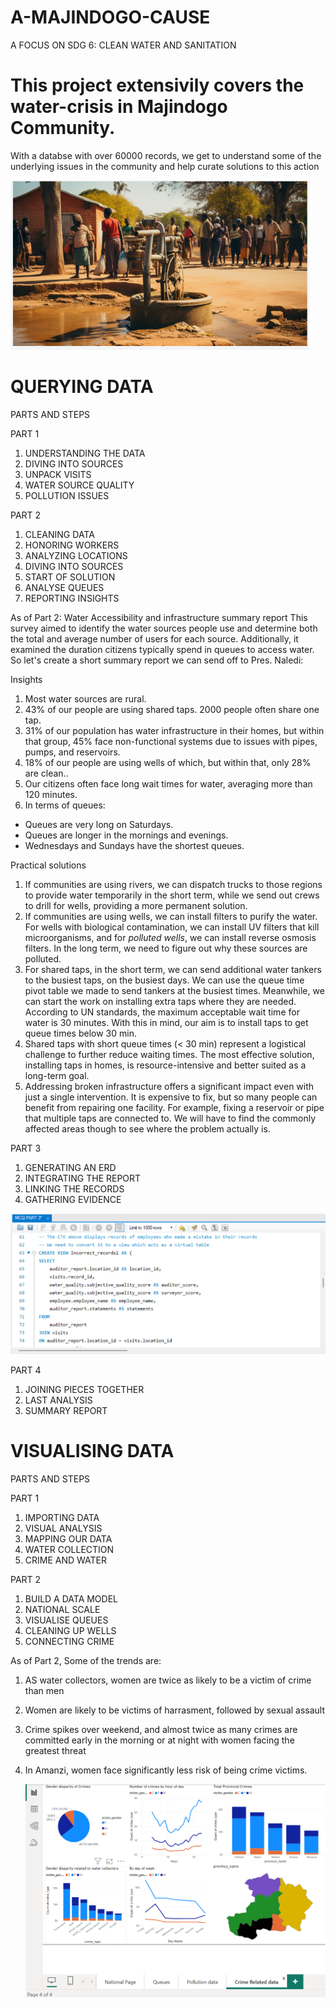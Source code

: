 # A-MAJINDOGO-CAUSE
A FOCUS ON SDG 6: CLEAN WATER AND SANITATION 

# This project extensivily covers the water-crisis in Majindogo Community.
With a databse with over 60000 records, we get to understand some of the underlying issues in the community and help curate solutions to this action

![water crisis](Screenshots/water_crisis.png)

# QUERYING DATA

PARTS AND STEPS


PART 1
1. UNDERSTANDING THE DATA
2. DIVING INTO SOURCES
3. UNPACK VISITS
4. WATER SOURCE QUALITY
5. POLLUTION ISSUES


PART 2
1. CLEANING DATA
2. HONORING WORKERS
3. ANALYZING LOCATIONS
4. DIVING INTO SOURCES
5. START OF SOLUTION
6. ANALYSE QUEUES
7. REPORTING INSIGHTS

As of Part 2:
Water Accessibility and infrastructure summary report
This survey aimed to identify the water sources people use and determine both the total and average number of users for each source.
Additionally, it examined the duration citizens typically spend in queues to access water.
So let's create a short summary report we can send off to Pres. Naledi:

Insights
1. Most water sources are rural.
2. 43% of our people are using shared taps. 2000 people often share one tap.
3. 31% of our population has water infrastructure in their homes, but within that group, 45% face non-functional systems due to issues with pipes,
pumps, and reservoirs.
4. 18% of our people are using wells of which, but within that, only 28% are clean..
5. Our citizens often face long wait times for water, averaging more than 120 minutes.
6. In terms of queues:
- Queues are very long on Saturdays.
- Queues are longer in the mornings and evenings.
- Wednesdays and Sundays have the shortest queues.

Practical solutions
1. If communities are using rivers, we can dispatch trucks to those regions to provide water temporarily in the short term, while we send out
crews to drill for wells, providing a more permanent solution.
2. If communities are using wells, we can install filters to purify the water. For wells with biological contamination, we can install UV filters that
kill microorganisms, and for *polluted wells*, we can install reverse osmosis filters. In the long term, we need to figure out why these sources
are polluted.
3. For shared taps, in the short term, we can send additional water tankers to the busiest taps, on the busiest days. We can use the queue time
pivot table we made to send tankers at the busiest times. Meanwhile, we can start the work on installing extra taps where they are needed.
According to UN standards, the maximum acceptable wait time for water is 30 minutes. With this in mind, our aim is to install taps to get
queue times below 30 min.
4. Shared taps with short queue times (< 30 min) represent a logistical challenge to further reduce waiting times. The most effective solution,
installing taps in homes, is resource-intensive and better suited as a long-term goal.
5. Addressing broken infrastructure offers a significant impact even with just a single intervention. It is expensive to fix, but so many people
can benefit from repairing one facility. For example, fixing a reservoir or pipe that multiple taps are connected to. We will have to find the
commonly affected areas though to see where the problem actually is.



PART 3
1. GENERATING AN ERD
2. INTEGRATING THE REPORT
3. LINKING THE RECORDS
4. GATHERING EVIDENCE

![piece of part 3 script](Screenshots/part_3_sql.png)

PART 4
1. JOINING PIECES TOGETHER
2. LAST ANALYSIS
3. SUMMARY REPORT


# VISUALISING DATA
PARTS AND STEPS

PART 1
1. IMPORTING DATA
2. VISUAL ANALYSIS
3. MAPPING OUR DATA
4. WATER COLLECTION
5. CRIME AND WATER

PART 2
1. BUILD A DATA MODEL
2. NATIONAL SCALE
3. VISUALISE QUEUES
4. CLEANING UP WELLS
5. CONNECTING CRIME

As of Part 2, Some of the trends are:
1. AS water collectors, women are twice as likely to be a victim of crime than men
2. Women are likely to be victims of harrasment, followed by sexual assault
3. Crime spikes over weekend, and almost twice as many crimes are committed early in the morning or at night with women facing the greatest threat
4. In Amanzi, women face significantly less risk of being crime victims.

   ![part 2 visual](Screenshots/part_2_visual.png)

